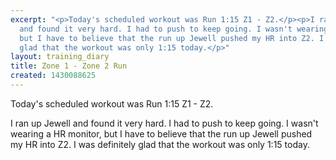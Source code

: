 ```yaml
---
excerpt: "<p>Today's scheduled workout was Run 1:15 Z1 - Z2.</p><p>I ran up Jewell
  and found it very hard. I had to push to keep going. I wasn't wearing a HR monitor,
  but I have to believe that the run up Jewell pushed my HR into Z2. I was definitely
  glad that the workout was only 1:15 today.</p>"
layout: training_diary
title: Zone 1 - Zone 2 Run
created: 1430088625
---
```

<p>Today's scheduled workout was Run 1:15 Z1 - Z2.</p><p>I ran up Jewell and found it very hard. I had to push to keep going. I wasn't wearing a HR monitor, but I have to believe that the run up Jewell pushed my HR into Z2. I was definitely glad that the workout was only 1:15 today.</p>
